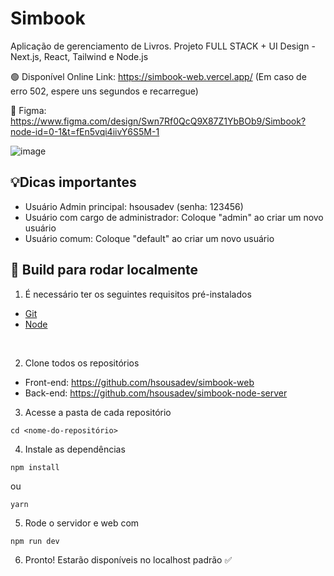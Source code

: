 # Simbook

Aplicação de gerenciamento de Livros. Projeto FULL STACK + UI Design - Next.js, React, Tailwind e Node.js

🟢 Disponível Online Link: https://simbook-web.vercel.app/ (Em caso de erro 502, espere uns segundos e recarregue) 

🎨 Figma: https://www.figma.com/design/Swn7Rf0QcQ9X87Z1YbBOb9/Simbook?node-id=0-1&t=fEn5vqi4iivY6S5M-1

![image](https://github.com/user-attachments/assets/42d791fd-4cf7-43a8-a4da-133e76e86af4)


## 💡Dicas importantes
- Usuário Admin principal: hsousadev (senha: 123456)
- Usuário com cargo de administrador: Coloque "admin" ao criar um novo usuário
- Usuário comum: Coloque "default" ao criar um novo usuário

## 🚀 Build para rodar localmente

1. É necessário ter os seguintes requisitos pré-instalados
- [Git](https://git-scm.com/)
- [Node](https://nodejs.org/en/)

<br />

2. Clone todos os repositórios

- Front-end: https://github.com/hsousadev/simbook-web
- Back-end: https://github.com/hsousadev/simbook-node-server

3. Acesse a pasta de cada repositório
```
cd <nome-do-repositório> 
```

4. Instale as dependências
```
npm install
```
ou

```
yarn
```

5. Rode o servidor e web com
```
npm run dev
```

6. Pronto! Estarão disponíveis no localhost padrão ✅

